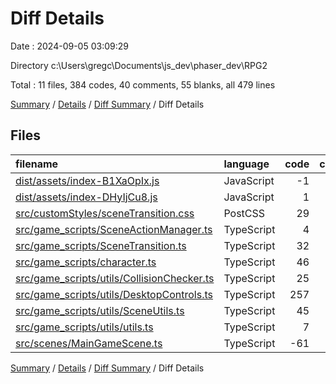 # Diff Details

Date : 2024-09-05 03:09:29

Directory c:\\Users\\gregc\\Documents\\js_dev\\phaser_dev\\RPG2

Total : 11 files,  384 codes, 40 comments, 55 blanks, all 479 lines

[Summary](results.md) / [Details](details.md) / [Diff Summary](diff.md) / Diff Details

## Files
| filename | language | code | comment | blank | total |
| :--- | :--- | ---: | ---: | ---: | ---: |
| [dist/assets/index-B1XaOpIx.js](/dist/assets/index-B1XaOpIx.js) | JavaScript | -1 | 0 | -1 | -2 |
| [dist/assets/index-DHyIjCu8.js](/dist/assets/index-DHyIjCu8.js) | JavaScript | 1 | 0 | 1 | 2 |
| [src/customStyles/sceneTransition.css](/src/customStyles/sceneTransition.css) | PostCSS | 29 | 0 | 4 | 33 |
| [src/game_scripts/SceneActionManager.ts](/src/game_scripts/SceneActionManager.ts) | TypeScript | 4 | 1 | 0 | 5 |
| [src/game_scripts/SceneTransition.ts](/src/game_scripts/SceneTransition.ts) | TypeScript | 32 | 5 | 6 | 43 |
| [src/game_scripts/character.ts](/src/game_scripts/character.ts) | TypeScript | 46 | -5 | 5 | 46 |
| [src/game_scripts/utils/CollisionChecker.ts](/src/game_scripts/utils/CollisionChecker.ts) | TypeScript | 25 | 3 | 2 | 30 |
| [src/game_scripts/utils/DesktopControls.ts](/src/game_scripts/utils/DesktopControls.ts) | TypeScript | 257 | 16 | 34 | 307 |
| [src/game_scripts/utils/SceneUtils.ts](/src/game_scripts/utils/SceneUtils.ts) | TypeScript | 45 | 0 | 6 | 51 |
| [src/game_scripts/utils/utils.ts](/src/game_scripts/utils/utils.ts) | TypeScript | 7 | 2 | 2 | 11 |
| [src/scenes/MainGameScene.ts](/src/scenes/MainGameScene.ts) | TypeScript | -61 | 18 | -4 | -47 |

[Summary](results.md) / [Details](details.md) / [Diff Summary](diff.md) / Diff Details